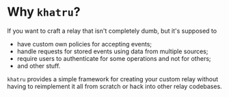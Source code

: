 # Why `khatru`?

If you want to craft a relay that isn't completely dumb, but it's supposed to

* have custom own policies for accepting events;
* handle requests for stored events using data from multiple sources;
* require users to authenticate for some operations and not for others;
* and other stuff.

`khatru` provides a simple framework for creating your custom relay without having to reimplement it all from scratch or hack into other relay codebases.
